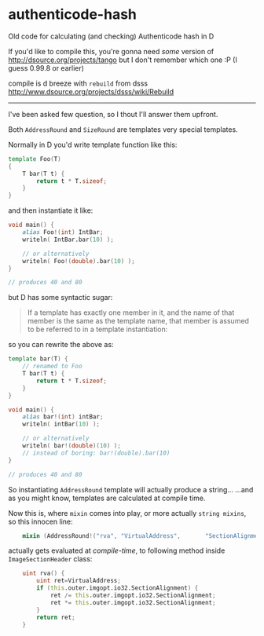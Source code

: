 authenticode-hash
=================

Old code for calculating (and checking) Authenticode hash in D

If you'd like to compile this, you're gonna need *some* version of http://dsource.org/projects/tango
but I don't remember which one :P (I guess 0.99.8 or earlier)

compile is d breeze with `rebuild` from dsss http://www.dsource.org/projects/dsss/wiki/Rebuild

---

I've been asked few question, so I thout I'll answer them upfront.

Both `AddressRound` and `SizeRound` are templates very special templates.

Normally in D you'd write template function like this:

```d
template Foo(T)
{
    T bar(T t) {
        return t * T.sizeof;
    }
}
```

and then instantiate it like:

```d
void main() {
    alias Foo!(int) IntBar;
    writeln( IntBar.bar(10) );

    // or alternatively
    writeln( Foo!(double).bar(10) );
}

// produces 40 and 80
```

but D has some syntactic sugar:
> If a template has exactly one member in it, and the name of that member
> is the same as the template name, that member is assumed to be referred
> to in a template instantiation:

so you can rewrite the above as:

```d
template bar(T) {
    // renamed to Foo
    T bar(T t) {
        return t * T.sizeof;
    }
}

void main() {
    alias bar!(int) intBar;
    writeln( intBar(10) );

    // or alternatively
    writeln( bar!(double)(10) ); 
    // instead of boring: bar!(double).bar(10)
}

// produces 40 and 80
```

So instantiating `AddressRound` template will actually produce a string...
...and as you might know, templates are calculated at compile time.

Now this is, where `mixin` comes into play, or more actually `string mixins`, so this innocen line:
```d
    mixin (AddressRound!("rva", "VirtualAddress",       "SectionAlignment"));
```

actually gets evaluated at *compile-time*, to following method inside `ImageSectionHeader` class:
```d
    uint rva() {
        uint ret=VirtualAddress;
        if (this.outer.imgopt.io32.SectionAlignment) {
            ret /= this.outer.imgopt.io32.SectionAlignment;
            ret *= this.outer.imgopt.io32.SectionAlignment;
        }
        return ret;
    }
```


